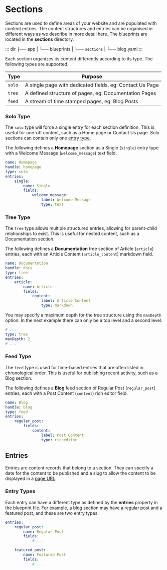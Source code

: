 # Sections

Sections are used to define areas of your website and are populated with content entries. The content structures and entries can be organised in different ways as we describe in more detail here. The blueprints are located in the **sections** directory.

::: dir
├── app
|   └── blueprints
|       └── `sections`
|           └── blog.yaml
:::

Each section organizes its content differently according to its type. The following types are supported.

Type | Purpose
------ | --------
`solo` | A single page with dedicated fields, eg: Contact Us Page
`tree` | A defined structure of pages, eg: Documentation Pages
`feed` | A stream of time stamped pages, eg: Blog Posts

### Solo Type

The `solo` type will force a single entry for each section definition. This is useful for one-off content, such as a Home page or Contact Us page. Solo sections can contain only one [entry type](#entry-types).

The following defines a **Homepage** section as a Single (`single`) entry type with a Welcome Message (`welcome_message`) text field.

```yaml
name: Homepage
handle: homepage
type: solo
entries:
    single:
        name: Single
        fields:
            welcome_message:
                label: Welcome Message
                type: text
```

### Tree Type

The `tree` type allows multiple structured entries, allowing for parent-child relationships to exist. This is useful for nested content, such as a Documentation section.

The following defines a **Documentation** tree section of Article (`article`) entries, each with an Article Content (`article_content`) markdown field.

```yaml
name: Documentation
handle: docs
type: tree
entries:
    article:
        name: Article
        fields:
            content:
                label: Article Content
                type: markdown
```

You may specify a maximum depth for the tree structure using the `maxDepth` option. In the next example there can only be a top level and a second level.

```yaml
# ...
type: tree
maxDepth: 2
# ...
```

### Feed Type

The `feed` type is used for time-based entries that are often listed in chronological order. This is useful for publishing recent activity, such as a Blog section.

The following defines a **Blog** feed section of Regular Post (`regular_post`) entries, each with a Post Content (`content`) rich editor field.

```yaml
name: Blog
handle: blog
type: feed
entries:
    regular_post:
        fields:
            content:
                label: Post Content
                type: richeditor
```

## Entries

Entries are content records that belong to a section. They can specify a date for the content to be published and a slug to allow the content to be displayed in a [page URL](../cms/pages#url-syntax).

### Entry Types

Each entry can have a different type as defined by the **entries** property in the blueprint file. For example, a blog section may have a regular post and a featured post, and these are two entry types.

```yaml
entries:
    regular_post:
        name: Regular Post
        fields:
            # ...

    featured_post:
        name: Featured Post
        fields:
            # ...
```
